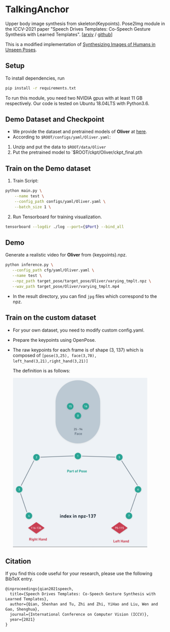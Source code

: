 # TalkingAnchor
Upper body image synthesis from skeleton(Keypoints).
Pose2Img module in the ICCV-2021 paper "Speech Drives Templates: Co-Speech Gesture Synthesis with Learned Templates".
[[arxiv](https://arxiv.org/abs/2108.08020) / [github](https://github.com/ShenhanQian/SpeechDrivesTemplates)]

This is a modified implementation of [Synthesizing Images of Humans in Unseen Poses](https://openaccess.thecvf.com/content_cvpr_2018/CameraReady/1978.pdf). 


## Setup

To install dependencies, run

``` bash
pip install -r requirements.txt
```

To run this module, you need two NVIDIA gpus with at least 11 GB respectively.
Our code is tested on Ubuntu 18.04LTS with Python3.6.

## Demo Dataset and Checkpoint

- We provide the dataset and pretrained models of **Oliver** at 
  [here](https://shanghaitecheducn-my.sharepoint.com/:f:/g/personal/zhiyh_shanghaitech_edu_cn/EhttJC7dVrFApeBu1f_RVv8BdX0eYxxx1wghyThCxgDv1A?e=UPasDc). 
- According to `$ROOT/configs/yaml/Oliver.yaml`:

1. Unzip and put the data to `$ROOT/data/Oliver`
2. Put the pretrained model to `$ROOT/ckpt/Oliver/ckpt_final.pth


## Train on the Demo dataset
1. Train Script:
``` bash
python main.py \
    --name test \
    --config_path configs/yaml/Oliver.yaml \
    --batch_size 1 \
```
2. Run Tensorboard for training visualization.
``` bash
tensorboard --logdir ./log --port={$Port} --bind_all
```


## Demo

Generate a realistic video for **Oliver** from {keypoints}.npz. 

``` bash
python inference.py \
   --config_path cfg/yaml/Oliver.yaml \
   --name test \
   --npz_path target_pose/target_pose/Oliver/varying_tmplt.npz \
   --wav_path target_pose/Oliver/varying_tmplt.mp4
```

- In the result directory, you can find `jpg` files which correspond to the npz.

## Train on the custom dataset
- For your own dataset, you need to modify custom config.yaml.

- Prepare the keypoints using OpenPose.

- The raw keypoints for each frame is of shape (3, 137)
  which is composed of ```[pose(3,25), face(3,70), left_hand(3,21),right_hand(3,21)]```

  The definition is as follows:

  <img src="statics/keypoints.png" alt="definition"  />

## Citation
If you find this code useful for your research, please use the following BibTeX entry.
```
@inproceedings{qian2021speech,
  title={Speech Drives Templates: Co-Speech Gesture Synthesis with Learned Templates},
  author={Qian, Shenhan and Tu, Zhi and Zhi, YiHao and Liu, Wen and Gao, Shenghua},
  journal={International Conference on Computer Vision (ICCV)},
  year={2021}
}
```


